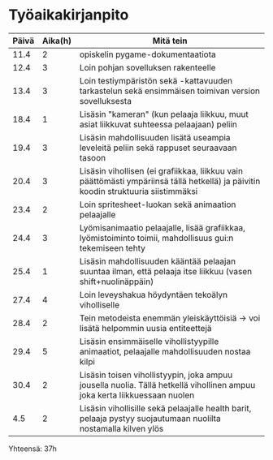 <h1>Työaikakirjanpito</h1>

|Päivä	|Aika(h)|Mitä tein|
|-------|-------|---------|
|11.4   |2	|opiskelin pygame-dokumentaatiota|
|12.4	|3	|Loin pohjan sovelluksen rakenteelle|
|13.4	|3	|Loin testiympäristön sekä -kattavuuden tarkastelun sekä ensimmäisen toimivan version sovelluksesta|
|18.4   |1  |Lisäsin "kameran" (kun pelaaja liikkuu, muut asiat liikkuvat suhteessa pelaajaan) peliin|
|19.4   |3  |Lisäsin mahdollisuuden lisätä useampia leveleitä peliin sekä rappuset seuraavaan tasoon|
|20.4   |3  |Lisäsin vihollisen (ei grafiikkaa, liikkuu vain päättömästi ympäriinsä tällä hetkellä) ja päivitin koodin struktuuria siistimmäksi|
|23.4   |2  |Loin spritesheet-luokan sekä animaation pelaajalle|
|24.4   |3  |Lyömisanimaatio pelaajalle, lisää grafiikkaa, lyömistoiminto toimii, mahdollisuus gui:n tekemiseen tehty|
|25.4   |1  |Lisäsin mahdollisuuden kääntää pelaajan suuntaa ilman, että pelaaja itse liikkuu (vasen shift+nuolinäppäin)|
|27.4   |4  |Loin leveyshakua höydyntäen tekoälyn viholliselle|
|28.4   |2  |Tein metodeista enemmän yleiskäyttöisiä -> voi lisätä helpommin uusia entiteettejä|
|29.4   |5  |Lisäsin ensimmäiselle vihollistyypille animaatiot, pelaajalle mahdollisuuden nostaa kilpi|
|30.4   |2  |Lisäsin toisen vihollistyypin, joka ampuu jousella nuolia. Tällä hetkellä vihollinen ampuu joka kerta liikkuessaan nuolen|
|4.5    |2  |Lisäsin vihollisille sekä pelaajalle health barit, pelaaja pystyy suojautumaan nuolilta nostamalla kilven ylös| 

Yhteensä: 37h

